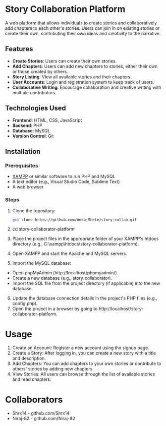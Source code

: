 # Story Collaboration Platform

A web platform that allows individuals to create stories and collaboratively add chapters to each other's stories. Users can join in on existing stories or create their own, contributing their own ideas and creativity to the narrative.

## Features

- **Create Stories**: Users can create their own stories.
- **Add Chapters**: Users can add new chapters to stories, either their own or those created by others.
- **Story Listing**: View all available stories and their chapters.
- **User Accounts**: Login and registration system to keep track of users.
- **Collaborative Writing**: Encourage collaboration and creative writing with multiple contributors.

## Technologies Used

- **Frontend**: HTML, CSS, JavaScript
- **Backend**: PHP
- **Database**: MySQL
- **Version Control**: Git

## Installation

### Prerequisites

- [XAMPP](https://www.apachefriends.org/index.html) or similar software to run PHP and MySQL
- A text editor (e.g., Visual Studio Code, Sublime Text)
- A web browser

### Steps

1. Clone the repository:

   ```bash
   git clone https://github.com/AnoojShete/story-collab.git
   ```
   
2. cd story-collaborator-platform
3. Place the project files in the appropriate folder of your XAMPP's htdocs directory (e.g., C:\xampp\htdocs\story-collaborator-platform).
4. Open XAMPP and start the Apache and MySQL servers.
5. Import the MySQL database:
  - Open phpMyAdmin (http://localhost/phpmyadmin/).
  - Create a new database (e.g., story_collaborator).
  - Import the SQL file from the project directory (if applicable) into the new database.
6. Update the database connection details in the project's PHP files (e.g., config.php).
7. Open the project in a browser by going to http://localhost/story-collaborator-platform.

# Usage
1. Create an Account: Register a new account using the signup page.
2. Create a Story: After logging in, you can create a new story with a title and description.
3. Add Chapters: You can add chapters to your own stories or contribute to others' stories by adding new chapters.
4. View Stories: All users can browse through the list of available stories and read chapters.

# Collaborators
- Shrx14 - github.com/Shrx14
- Niraj-82 - github.com/Niraj-82
